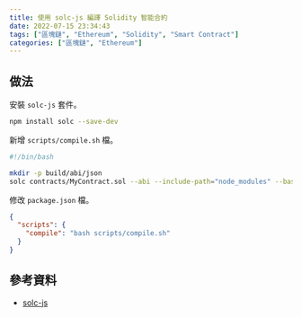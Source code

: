 ```yaml
---
title: 使用 solc-js 編譯 Solidity 智能合約
date: 2022-07-15 23:34:43
tags: ["區塊鏈", "Ethereum", "Solidity", "Smart Contract"]
categories: ["區塊鏈", "Ethereum"]
---
```


## 做法

安裝 `solc-js` 套件。

```bash
npm install solc --save-dev
```

新增 `scripts/compile.sh` 檔。

```bash
#!/bin/bash

mkdir -p build/abi/json
solc contracts/MyContract.sol --abi --include-path="node_modules" --base-path="." --output-dir="build/abi/json" --overwrite
```

修改 `package.json` 檔。

```json
{
  "scripts": {
    "compile": "bash scripts/compile.sh"
  }
}
```

## 參考資料

- [solc-js](https://github.com/ethereum/solc-js)
